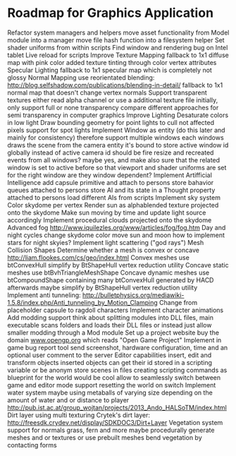 Roadmap for Graphics Application
================================

Refactor system managers and helpers
    move asset functionality from Model module into a manager
    move file hash function into a filesystem helper
Set shader uniforms from within scripts
Find window and rendering bug on Intel tablet
Live reload for scripts
Improve Texture Mapping
    fallback to 1x1 diffuse map with pink color
    added texture tinting through color vertex attributes
Specular Lighting
    fallback to 1x1 specular map which is completely not glossy
Normal Mapping
    use reorientated blending:
    http://blog.selfshadow.com/publications/blending-in-detail/
    fallback to 1x1 normal map that doesn't change vertex normals
Support transparent textures
    either read alpha channel or use a additional texture file
    initially, only support full or none transparency
    compare different approaches for semi transparency in computer graphics
Improve Lighting
    Desaturate colors in low light
    Draw bounding geometry for point lights to cull not affected pixels
    support for spot lights
Implement Window as entity (do this later and mainly for consistency)
    therefore support multiple windows
    each windows draws the scene from the camera entity it's bound to
    store active window id globally instead of active camera id
    should be fire resize and recreated events from all windows?
        maybe yes, and make also sure that the related window is set to active before
        so that viewport and shader uniforms are set for the right window
            are they window dependent?
Implement Artifficial Intelligence
    add capsule primitive and attach to persons
    store bahavior queues attached to persons
    store AI and its state in a Thought property attached to persons
    load different AIs from scripts
Implement sky system
    Color skydome per vertex
    Render sun as alphablended texture projected onto the skydome
    Make sun moving by time and update light source accordingly
    Implement procedural clouds projected onto the skydome
    Advanced fog
        http://www.iquilezles.org/www/articles/fog/fog.htm
    Day and night cycles
        change skydome color
        move sun and moon
        how to implement stars for night skyies?
Implement light scattering ("god rays")
Mesh Collision Shapes
    Determine whether a mesh is convex or concave
        http://liam.flookes.com/cs/geo/index.html
    Convex meshes use btConvexHull
        simplify by BtShapeHull vertex reduction utility
    Concave static meshes use btBvhTriangleMeshShape
    Concave dynamic meshes use btCompoundShape containing many btConvexHull
        generated by HACD
        afterwards maybe simplify by BtShapeHull vertex reduction utility
    Implement anti tunneling:
        http://bulletphysics.org/mediawiki-1.5.8/index.php/Anti_tunneling_by_Motion_Clamping
Change from placeholder capsule to ragdoll characters
Implement character animations
Add modding support
    think about splitting modules into DLL files, main executable scans folders and loads their DLL files
    or instead just allow smaller modding through a Mod module
Set up a project website
    buy the domain www.opengp.org which reads "Open Game Project"
Implement in game bug report tool
    send screenshot, hardware configuration, time and an optional user comment to the server
Editor capabilities
    insert, edit and transform objects
        inserted objects can get their id stored in a scripting variable or be anonym
    store scenes in files
        creating scripting commands as blueprint for the world would be cool
    allow to seamlessly switch between game and editor mode
    support resetting the world on switch
Implement water system
    maybe using metaballs of varying size depending on the amount of water and or distance to player
        http://pub.ist.ac.at/group_wojtan/projects/2013_Ando_HALSoTM/index.html
Dirt layer using multi texturing
    Crytek's dirt layer:
    http://freesdk.crydev.net/display/SDKDOC3/Dirt+Layer
Vegetation system
    support for normals grass, fern and more
    maybe procedurally generate meshes and or textures
    or use prebuilt meshes
    bend vegetation by contacting forms
